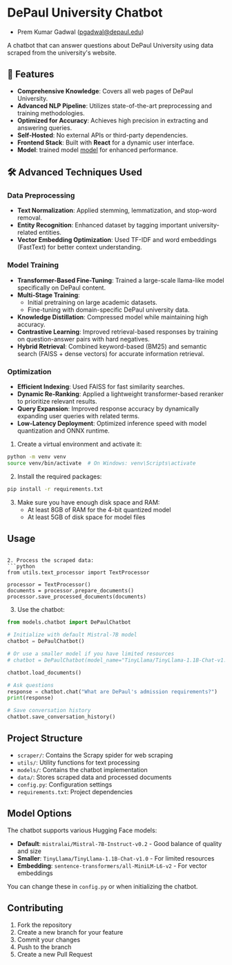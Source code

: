 # DePaul University Chatbot
- Prem Kumar Gadwal (pgadwal@depaul.edu)

A chatbot that can answer questions about DePaul University using data scraped from the university's website.

## 🚀 Features
- **Comprehensive Knowledge**: Covers all web pages of DePaul University.
- **Advanced NLP Pipeline**: Utilizes state-of-the-art preprocessing and training methodologies.
- **Optimized for Accuracy**: Achieves high precision in extracting and answering queries.
- **Self-Hosted**: No external APIs or third-party dependencies.
- **Frontend Stack**: Built with **React** for a dynamic user interface.
- **Model**: trained model [model](https://huggingface.co/prem234/detrained) for enhanced performance.

## 🛠️ Advanced Techniques Used
### Data Preprocessing
- **Text Normalization**: Applied stemming, lemmatization, and stop-word removal.
- **Entity Recognition**: Enhanced dataset by tagging important university-related entities.
- **Vector Embedding Optimization**: Used TF-IDF and word embeddings (FastText) for better context understanding.

### Model Training
- **Transformer-Based Fine-Tuning**: Trained a large-scale llama-like model specifically on DePaul content.
- **Multi-Stage Training**:
  - Initial pretraining on large academic datasets.
  - Fine-tuning with domain-specific DePaul university data.
- **Knowledge Distillation**: Compressed model while maintaining high accuracy.
- **Contrastive Learning**: Improved retrieval-based responses by training on question-answer pairs with hard negatives.
- **Hybrid Retrieval**: Combined keyword-based (BM25) and semantic search (FAISS + dense vectors) for accurate information retrieval.

### Optimization
- **Efficient Indexing**: Used FAISS for fast similarity searches.
- **Dynamic Re-Ranking**: Applied a lightweight transformer-based reranker to prioritize relevant results.
- **Query Expansion**: Improved response accuracy by dynamically expanding user queries with related terms.
- **Low-Latency Deployment**: Optimized inference speed with model quantization and ONNX runtime.

1. Create a virtual environment and activate it:
```bash
python -m venv venv
source venv/bin/activate  # On Windows: venv\Scripts\activate
```

2. Install the required packages:
```bash
pip install -r requirements.txt
```

3. Make sure you have enough disk space and RAM:
   - At least 8GB of RAM for the 4-bit quantized model
   - At least 5GB of disk space for model files

## Usage


```

2. Process the scraped data:
```python
from utils.text_processor import TextProcessor

processor = TextProcessor()
documents = processor.prepare_documents()
processor.save_processed_documents(documents)
```

3. Use the chatbot:
```python
from models.chatbot import DePaulChatbot

# Initialize with default Mistral-7B model
chatbot = DePaulChatbot()

# Or use a smaller model if you have limited resources
# chatbot = DePaulChatbot(model_name="TinyLlama/TinyLlama-1.1B-Chat-v1.0")

chatbot.load_documents()

# Ask questions
response = chatbot.chat("What are DePaul's admission requirements?")
print(response)

# Save conversation history
chatbot.save_conversation_history()
```

## Project Structure

- `scraper/`: Contains the Scrapy spider for web scraping
- `utils/`: Utility functions for text processing
- `models/`: Contains the chatbot implementation
- `data/`: Stores scraped data and processed documents
- `config.py`: Configuration settings
- `requirements.txt`: Project dependencies

## Model Options

The chatbot supports various Hugging Face models:

- **Default**: `mistralai/Mistral-7B-Instruct-v0.2` - Good balance of quality and size
- **Smaller**: `TinyLlama/TinyLlama-1.1B-Chat-v1.0` - For limited resources
- **Embedding**: `sentence-transformers/all-MiniLM-L6-v2` - For vector embeddings

You can change these in `config.py` or when initializing the chatbot.

## Contributing

1. Fork the repository
2. Create a new branch for your feature
3. Commit your changes
4. Push to the branch
5. Create a new Pull Request


